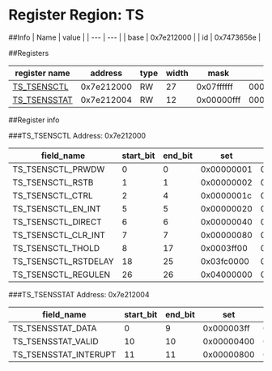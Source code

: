 # Register Region: TS


##Info
| Name | value |
| --- | --- |
| base | 0x7e212000 |
| id | 0x7473656e |

##Registers

| register name | address | type | width | mask | reset |
| --- | --- | --- | --- | --- | --- |
| [TS_TSENSCTL](#ts_tsensctl) | 0x7e212000 | RW | 27 | 0x07ffffff | 0000000000 |
| [TS_TSENSSTAT](#ts_tsensstat) | 0x7e212004 | RW | 12 | 0x00000fff | 0000000000 |

##Register info


###TS_TSENSCTL
 Address: 0x7e212000

| field_name | start_bit | end_bit | set | clear | reset |
| --- | --- | --- | --- | --- | --- |
| TS_TSENSCTL_PRWDW | 0 | 0 | 0x00000001 | 0xfffffffe | 0x0 |
| TS_TSENSCTL_RSTB | 1 | 1 | 0x00000002 | 0xfffffffd | 0x0 |
| TS_TSENSCTL_CTRL | 2 | 4 | 0x0000001c | 0xffffffe3 | 0x0 |
| TS_TSENSCTL_EN_INT | 5 | 5 | 0x00000020 | 0xffffffdf | 0x0 |
| TS_TSENSCTL_DIRECT | 6 | 6 | 0x00000040 | 0xffffffbf | 0x0 |
| TS_TSENSCTL_CLR_INT | 7 | 7 | 0x00000080 | 0xffffff7f | 0x0 |
| TS_TSENSCTL_THOLD | 8 | 17 | 0x0003ff00 | 0xfffc00ff | 0x0 |
| TS_TSENSCTL_RSTDELAY | 18 | 25 | 0x03fc0000 | 0xfc03ffff | 0x0 |
| TS_TSENSCTL_REGULEN | 26 | 26 | 0x04000000 | 0xfbffffff | 0x0 |

###TS_TSENSSTAT
 Address: 0x7e212004

| field_name | start_bit | end_bit | set | clear | reset |
| --- | --- | --- | --- | --- | --- |
| TS_TSENSSTAT_DATA | 0 | 9 | 0x000003ff | 0xfffffc00 | 0x0 |
| TS_TSENSSTAT_VALID | 10 | 10 | 0x00000400 | 0xfffffbff | 0x0 |
| TS_TSENSSTAT_INTERUPT | 11 | 11 | 0x00000800 | 0xfffff7ff | 0x0 |
